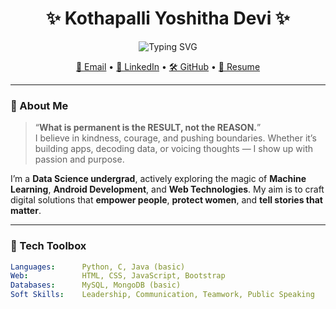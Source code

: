 <h1 align="center">✨ Kothapalli Yoshitha Devi ✨</h1>
<p align="center">
  <img src="https://readme-typing-svg.demolab.com?font=Fira+Code&pause=1500&center=true&vCenter=true&multiline=true&width=435&lines=Data+Science+Explorer+%F0%9F%94%8E;Android+Dev+%F0%9F%94%A7+%7C+ML+Learner+%F0%9F%A7%96%E2%80%8D%E2%99%80%EF%B8%8F;Passionate+Communicator+%F0%9F%92%AC+%7C+Creative+Leader+%F0%9F%8C%9F" alt="Typing SVG" />
</p>

<p align="center">
  <a href="mailto:kothapalliyoshitha@gmail.com">📧 Email</a> •
  <a href="https://www.linkedin.com/in/yoshitha-kothapalli">💼 LinkedIn</a> •
  <a href="https://github.com/yoshitha2005">🛠 GitHub</a> •
  <a href="https://drive.google.com/file/d/1-b6gyEYpIj5HZbkO8CKeYJyq5O97qGSS/view?usp=sharing">📄 Resume</a>
</p>

---

### 🧠 About Me

> “**What is permanent is the RESULT, not the REASON.**”  
> I believe in kindness, courage, and pushing boundaries. Whether it’s building apps, decoding data, or voicing thoughts — I show up with passion and purpose.

I’m a **Data Science undergrad**, actively exploring the magic of **Machine Learning**, **Android Development**, and **Web Technologies**. My aim is to craft digital solutions that **empower people**, **protect women**, and **tell stories that matter**.

---

### 🚀 Tech Toolbox

```yaml
Languages:      Python, C, Java (basic)
Web:            HTML, CSS, JavaScript, Bootstrap
Databases:      MySQL, MongoDB (basic)
Soft Skills:    Leadership, Communication, Teamwork, Public Speaking
